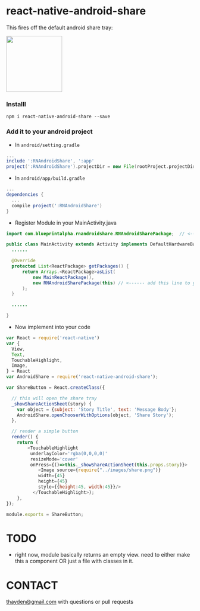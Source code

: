 # react-native-android-share

This fires off the default android share tray:

<img src="http://i.imgur.com/avnu4ir.png" width="150">

### Installl

```
npm i react-native-android-share --save
```

### Add it to your android project

* In `android/setting.gradle`

```gradle
...
include ':RNAndroidShare', ':app'
project(':RNAndroidShare').projectDir = new File(rootProject.projectDir, '../node_modules/react-native-android-share')
```

* In `android/app/build.gradle`

```gradle
...
dependencies {
  ...
  compile project(':RNAndroidShare')
}
```

* Register Module in your MainActivity.java

```java
import com.blueprintalpha.rnandroidshare.RNAndroidSharePackage;  // <--- import

public class MainActivity extends Activity implements DefaultHardwareBackBtnHandler {
  ......

  @Override
  protected List<ReactPackage> getPackages() {
      return Arrays.<ReactPackage>asList(
          new MainReactPackage(),
          new RNAndroidSharePackage(this) // <------ add this line to your MainActivity class
      );
  }

  ......

}
```

* Now implement into your code

```js
var React = require('react-native')
var {
  View,
  Text,
  TouchableHighlight,
  Image,
} = React
var AndroidShare = require('react-native-android-share');

var ShareButton = React.createClass({

  // this will open the share tray
  _showShareActionSheet(story) {
    var object = {subject: 'Story Title', text: 'Message Body'};
    AndroidShare.openChooserWithOptions(object, 'Share Story');
  },

  // render a simple button
  render() {
    return (
        <TouchableHighlight
         underlayColor='rgba(0,0,0,0)'
         resizeMode='cover'
         onPress={()=>this._showShareActionSheet(this.props.story)}>
            <Image source={require("../images/share.png")}
            width={45}
            height={45}
            style={{height:45, width:45}}/>
          </TouchableHighlight>);
    },
});

module.exports = ShareButton;

```

TODO
=====================
* right now, module basically returns an empty view. need to either make this a component OR just a file with classes in it.

CONTACT
====================
thayden@gmail.com with questions or pull requests
